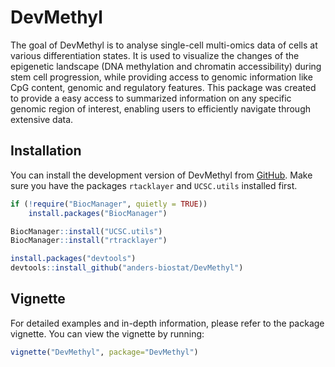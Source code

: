 
# DevMethyl

<!-- badges: start -->
<!-- badges: end -->

The goal of DevMethyl is to analyse single-cell multi-omics data of cells at various differentiation states. 
It is used to visualize the changes of the epigenetic landscape (DNA methylation and chromatin accessibility) during stem cell progression, while providing access to genomic information like CpG content, genomic and regulatory features. 
This package was created to provide a easy access to summarized information on any specific genomic region of interest, enabling users to efficiently navigate through extensive data.

## Installation

You can install the development version of DevMethyl from [GitHub](https://github.com/).
Make sure you have the packages `rtacklayer` and `UCSC.utils` installed first.

``` r
if (!require("BiocManager", quietly = TRUE))
    install.packages("BiocManager")

BiocManager::install("UCSC.utils")
BiocManager::install("rtracklayer")

install.packages("devtools")
devtools::install_github("anders-biostat/DevMethyl")
```

## Vignette
For detailed examples and in-depth information, please refer to the package vignette.
You can view the vignette by running:
``` r
vignette("DevMethyl", package="DevMethyl")
```
